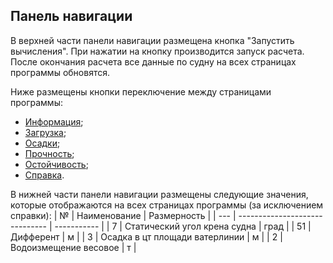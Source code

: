 ## Панель навигации
В верхней части панели навигации размещена кнопка "Запустить вычисления". При нажатии на кнопку производится запуск расчета. После окончания расчета все данные по судну на всех страницах программы обновятся. 

Ниже размещены кнопки переключение между страницами программы:
- [Информация](/docs/user-guide/ru/part04_Info/part03_shipInfo.md);
- [Загрузка](/docs/user-guide/ru/part05_loading/part05_loading.md);
- [Осадки](/docs/user-guide/ru/part06_draft/part06_draft.md);
- [Прочность](/docs/user-guide/ru/part07_strength/part07_strength.md);
- [Остойчивость](/docs/user-guide/ru/part08_stability/part08_stability.md);
- [Справка](/docs/user-guide/ru/part09_help/part09_help.md).

В нижней части панели навигации размещены следующие значения, которые отображаются на всех страницах программы (за исключением справки):
| №   | Наименование                   | Размерность |
| --- | ------------------------------ | ----------- |
| 7   | Статический угол крена судна   | град        |
| 51  | Дифферент                      | м           |
| 3   | Осадка в цт площади ватерлинии | м           |
| 2   | Водоизмещение весовое          | т           |